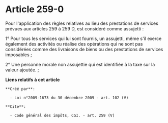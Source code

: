 # Article 259-0

Pour l'application des règles relatives au lieu des prestations de services prévues aux articles 259 à 259 D, est considéré
comme assujetti : 

1° Pour tous les services qui lui sont fournis, un assujetti, même s'il exerce également des activités ou réalise des
opérations qui ne sont pas considérées comme des livraisons de biens ou des prestations de services imposables ; 

2° Une personne morale non assujettie qui est identifiée à la taxe sur la valeur ajoutée. ;

**Liens relatifs à cet article**

	**Créé par**:

	  - Loi n°2009-1673 du 30 décembre 2009 - art. 102 (V)

	**Cite**:

	  - Code général des impôts, CGI. - art. 259 (V)
